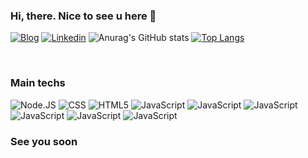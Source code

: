 ### Hi, there. Nice to see u here 🧔

[![Blog](https://img.shields.io/website?label=MatheusAriza.com&style=for-the-badge&url=https://matheusariza.com/)](https://matheusariza.com)
[![Linkedin](https://img.shields.io/badge/LinkedIn-0077B5?style=for-the-badge&logo=linkedin&logoColor=white)](https://www.linkedin.com/in/matheusariza25/)
![Anurag's GitHub stats](https://github-readme-stats.vercel.app/api?username=Ariza25&show_icons=true&theme=dracula)
[![Top Langs](https://github-readme-stats.vercel.app/api/top-langs/?username=Ariza25&show_icons=true&theme=dracula)](https://github.com/Ariza25?tab=repositories)

</div><br/>

### Main techs
<div style="display: inline-block">
    <img  alt="Node.JS" src="https://img.shields.io/badge/Node.js-43853D?style=for-the-badge&logo=node.js&logoColor=white/">
    <img  alt="CSS" src="https://img.shields.io/badge/CSS3-1572B6?style=for-the-badge&logo=css3&logoColor=white">
    <img  alt="HTML5" src="https://img.shields.io/badge/HTML5-E34F26?style=for-the-badge&logo=html5&logoColor=white"/>
    <img  alt="JavaScript" src="https://img.shields.io/badge/JavaScript-F7DF1E?style=for-the-badge&logo=javascript&logoColor=black">
    <img  alt="JavaScript" src="https://img.shields.io/badge/TypeScript-007ACC?style=for-the-badge&logo=typescript&logoColor=white">
    <img  alt="JavaScript" src="https://img.shields.io/badge/React-20232A?style=for-the-badge&logo=react&logoColor=61DAFB">
    <img  alt="JavaScript" src="https://img.shields.io/badge/Bootstrap-563D7C?style=for-the-badge&logo=bootstrap&logoColor=white">
    <img  alt="JavaScript" src="https://img.shields.io/badge/MongoDB-4EA94B?style=for-the-badge&logo=mongodb&logoColor=white">
    <img  alt="JavaScript" src="https://img.shields.io/badge/MySQL-00000F?style=for-the-badge&logo=mysql&logoColor=white">
    
    
</div><br/>



### See you soon
